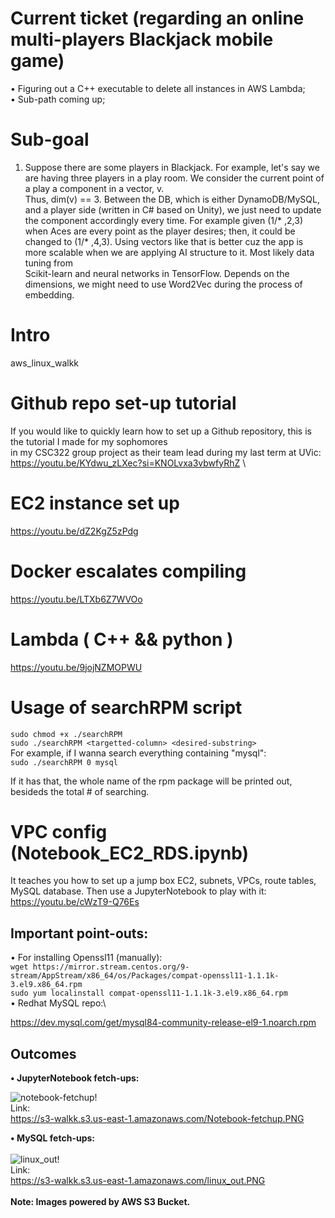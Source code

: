 # Current ticket (regarding an online multi-players Blackjack mobile game)
• Figuring out a C++ executable to delete all instances in AWS Lambda;\
• Sub-path coming up;

# Sub-goal
1. Suppose there are some players in Blackjack. For example, let's say we are having three players in a play room. We consider the current point of a play a component in a vector, v.\
Thus, dim(v) == 3. Between the DB, which is either DynamoDB/MySQL, and a player side (written in C# based on Unity), we just need to update the component accordingly every time. For example given (1\/* ,2,3)\
when Aces are every point as the player desires; then, it could be changed to (1\/* ,4,3). Using vectors like that is better cuz the app is more scalable when we are applying AI structure to it. Most likely data tuning from\
Scikit-learn and neural networks in TensorFlow. Depends on the dimensions, we might need to use Word2Vec during the process of embedding.     

# Intro
aws_linux_walkk
# Github repo set-up tutorial
If you would like to quickly learn how to set up a Github repository, this is the tutorial I made for my sophomores\
in my CSC322 group project as their team lead during my last term at UVic:\
https://youtu.be/KYdwu_zLXec?si=KNOLvxa3vbwfyRhZ
\
# EC2 instance set up 
https://youtu.be/dZ2KgZ5zPdg

# Docker escalates compiling
https://youtu.be/LTXb6Z7WVOo

# Lambda ( C++ && python )
https://youtu.be/9jojNZMOPWU

# Usage of searchRPM script
`sudo chmod +x ./searchRPM`\
`sudo ./searchRPM <targetted-column> <desired-substring>`\
For example, if I wanna search everything containing "mysql":\
`sudo ./searchRPM 0 mysql`

If it has that, the whole name of the rpm package will be printed out, besideds the total # of searching.

# VPC config (Notebook_EC2_RDS.ipynb)
It teaches you how to set up a jump box EC2, subnets, VPCs, route tables, MySQL database. Then use a JupyterNotebook to play with it:\
https://youtu.be/cWzT9-Q76Es

## Important point-outs:
• For installing Openssl11 (manually):\
`wget https://mirror.stream.centos.org/9-stream/AppStream/x86_64/os/Packages/compat-openssl11-1.1.1k-3.el9.x86_64.rpm`\
`sudo yum localinstall compat-openssl11-1.1.1k-3.el9.x86_64.rpm`\
• Redhat MySQL repo:\

https://dev.mysql.com/get/mysql84-community-release-el9-1.noarch.rpm
## Outcomes
**• JupyterNotebook fetch-ups:**

![notebook-fetchup!](https://s3-walkk.s3.us-east-1.amazonaws.com/Notebook-fetchup.PNG)
\
Link:\
https://s3-walkk.s3.us-east-1.amazonaws.com/Notebook-fetchup.PNG

**• MySQL fetch-ups:**
\
\
![linux_out!](https://s3-walkk.s3.us-east-1.amazonaws.com/linux_out.PNG)
\
Link:\
https://s3-walkk.s3.us-east-1.amazonaws.com/linux_out.PNG
\
\
**Note: Images powered by AWS S3 Bucket.**
